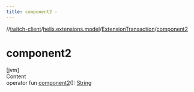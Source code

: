 ```yaml
---
title: component2 -
---
```

//[twitch-client](../../index.md)/[helix.extensions.model](../index.md)/[ExtensionTransaction](index.md)/[component2](component2.md)



# component2  
[jvm]  
Content  
operator fun [component2](component2.md)(): [String](https://kotlinlang.org/api/latest/jvm/stdlib/kotlin/-string/index.html)  



